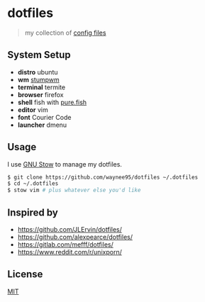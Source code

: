 # dotfiles

> my collection of [config files](https://dotfiles.github.io/)

## System Setup

* **distro** ubuntu
* **wm** [stumpwm](https://stumpwm.github.io/)
* **terminal** termite
* **browser** firefox
* **shell** fish with [pure.fish](https://github.com/brandonweiss/pure.fish)
* **editor** vim
* **font** Courier Code
* **launcher** dmenu

## Usage

I use [GNU Stow](https://gnu.org/software/stow/) to manage my dotfiles.

```bash
$ git clone https://github.com/waynee95/dotfiles ~/.dotfiles
$ cd ~/.dotfiles
$ stow vim # plus whatever else you'd like
```

## Inspired by

* https://github.com/JLErvin/dotfiles/
* https://github.com/alexpearce/dotfiles/
* https://gitlab.com/mefff/dotfiles/
* https://www.reddit.com/r/unixporn/

## License

[MIT](LICENSE)

